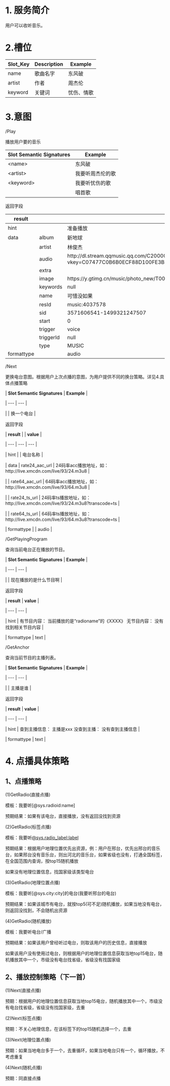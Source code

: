 # 1. 服务简介

用户可以收听音乐。

# 2.槽位

| **Slot\_Key** | **Description** | **Example** |
| --- | --- | --- |
| name | 歌曲名字 | 东风破 |
| artist | 作者 | 周杰伦 |
| keyword | 关键词 | 忧伤、情歌 |

# 3.意图

\/Play

播放用户要的音乐

| **Slot Semantic Signatures** | **Example** |
| --- | --- |
| &lt;name&gt; | 东风破 |
| &lt;artist&gt; | 我要听周杰伦的歌 |
| &lt;keyword&gt; | 我要听忧伤的歌 |
|  | 唱首歌 |

返回字段

| **result** |  | **value** |
| --- | --- | --- |
| hint |  | 准备播放 |
| data | album | 新地球 |
|  | artist | 林俊杰 |
|  | audio | http:\/\/dl.stream.qqmusic.qq.com\/C200004295Et37taLD.m4a?vkey=C07477C0B6B0ECF88D100FE3B64D763619D954BFA9C6DC8F0D784B9B1C006CC8EF59D603C417313906D7C10741AA3E543CEF725CBC488CAE&guid=6758412345&fromtag=30 |
|  | extra |  |
|  | image | https:\/\/y.gtimg.cn\/music\/photo\_new\/T002R300x300M000001IV22P1RDX7p.jpg?max\_age=2592000 |
|  | keywords | null |
|  | name | 可惜没如果 |
|  | resId | music:4037578 |
|  | sid | 3571606541-1499321247507 |
|  | start | 0 |
|  | trigger | voice |
|  | triggerId | null |
|  | type | MUSIC |
| formattype |  | audio |

\/Next

更换电台意图。根据用户上次点播的意图，为用户提供不同的换台策略。详见4.具体点播策略

\| **Slot Semantic Signatures** \| **Example** \|

\| --- \| --- \|

\| \| 换一个电台 \|

返回字段

\| **result** \| \| **value** \|

\| --- \| --- \| --- \|

\| hint \| \| 电台名称 \|

\| data \| rate24\_aac\_url \| 24码率acc播放地址，如：http:\/\/live.xmcdn.com\/live\/93\/24.m3u8 \|

\| \| rate64\_aac\_url \| 64码率acc播放地址，如：http:\/\/live.xmcdn.com\/live\/93\/64.m3u8 \|

\| \| rate24\_ts\_url \| 24码率ts播放地址，如：http:\/\/live.xmcdn.com\/live\/93\/24.m3u8?transcode=ts \|

\| \| rate64\_ts\_url \| 64码率ts播放地址，如：http:\/\/live.xmcdn.com\/live\/93\/64.m3u8?transcode=ts \|

\| formattype \| \| audio \|

\/GetPlayingProgram

查询当前电台正在播放的节目。

\| **Slot Semantic Signatures** \| **Example** \|

\| --- \| --- \|

\| \| 现在播放的是什么节目啊 \|

返回字段

\| **result** \| **value** \|

\| --- \| --- \|

\| hint \| 有节目内容： 当前播放的是“radioname”的《XXXX》 无节目内容： 没有找到相关节目内容 \|

\| formattype \| text \|

\/GetAnchor

查询当前节目的主播列表。

\| **Slot Semantic Signatures** \| **Example** \|

\| --- \| --- \|

\| \| 主播是谁 \|

返回字段

\| **result** \| **value** \|

\| --- \| --- \|

\| hint \| 查到主播信息： 主播是xxx 没查到主播： 没有查到主播信息 \|

\| formattype \| text \|

# 4. 点播具体策略

## 1、点播策略

\(1\)GetRadio\(直接点播\)

模板：我要听\[@sys.radioid:name\]

预期结果：如果有该电台，直接播放，没有返回没找到资源

\(2\)GetRadio\(标签点播\)

模板：我要听[@sys.radio\_label:label](我要听音乐台)

预期结果：根据用户地理位置优先出资源，例：用户在邢台，优先出邢台的音乐台，如果邢台没有音乐台，则出河北的音乐台，如果省级也没有，打通全国标签，在全国范围内查询，按top15随机播放

如果没有地理位置信息，找国家级该类型电台

\(3\)GetRadio\(地理位置点播\)

模板：我要听\[@sys.city:city\]的电台\(我要听邢台的电台\)

预期结果：如果该城市有电台，就按top5\(可不足\)随机播放，如果当地没有电台，则返回没找到，不会随机出资源

\(4\)GetRadio\(随机播放\)

模板：我要听电台\/广播

预期结果：如果该用户曾经听过电台，则取该用户的历史信息，直接播放

如果该用户没有使用过电台，则根据用户的地理位置信息获取当地top15电台，随机播放其中一个，市级没有电台找省级，省级没有找国家级

## 2、播放控制策略（下一首）

\(1\)Next\(直接点播\)

预期：根据用户的地理位置信息获取当地top15电台，随机播放其中一个，市级没有电台找省级，省级没有找国家级，去重

\(2\)Next\(标签点播\)

预期：不关心地理信息，在该标签下的top15随机选择一个，去重

\(3\)Next\(地理位置点播\)

预期：如果当地电台多于一个，去重循环，如果当地电台只有一个，循环播放，不考虑重复

\(4\)Next\(随机点播\)

预期：同直接点播

